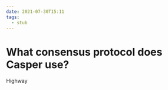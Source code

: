 ```yaml
---
date: 2021-07-30T15:11
tags: 
  - stub
---
```


# What consensus protocol does Casper use?

Highway

<ecf16535>
